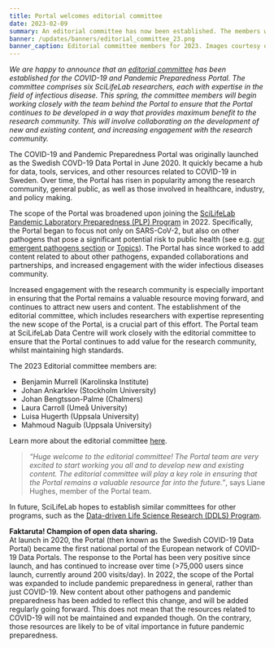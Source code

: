```yaml
---
title: Portal welcomes editorial committee
date: 2023-02-09
summary: An editorial committee has now been established. The members will work closely with us to maximise the value of the Portal for the research community. 
banner: /updates/banners/editorial_committee_23.png
banner_caption: Editorial committee members for 2023. Images courtesy of; Uppsala University (LH, MN), SciLifeLab (LC), Karolinska Instititet (BM), Stockholm University (JA) and Chalmers (JB-P).
---
```


*We are happy to announce that an [editorial committee](/about/editorial_committee/) has been established for the COVID-19 and Pandemic Preparedness Portal. The committee comprises six SciLifeLab researchers, each with expertise in the field of infectious disease. This spring, the committee members will begin working closely with the team behind the Portal to ensure that the Portal continues to be developed in a way that provides maximum benefit to the research community. This will involve collaborating on the development of new and existing content, and increasing engagement with the research community.*

The COVID-19 and Pandemic Preparedness Portal was originally launched as the Swedish COVD-19 Data Portal in June 2020. It quickly became a hub for data, tools, services, and other resources related to COVID-19 in Sweden. Over time, the Portal has risen in popularity among the research community, general public, as well as those involved in healthcare, industry, and policy making.

The scope of the Portal was broadened upon joining the [SciLifeLab Pandemic Laboratory Preparedness (PLP) Program](https://www.scilifelab.se/capabilities/pandemic-laboratory-preparedness/) in 2022. Specifically, the Portal began to focus not only on SARS-CoV-2, but also on other pathogens that pose a significant potential risk to public health (see e.g. [our emergent pathogens section](/pathogens/) or [Topics](/topics/)). The Portal has since worked to add content related to about other pathogens, expanded collaborations and partnerships, and increased engagement with the wider infectious diseases community.

Increased engagement with the research community is especially important in ensuring that the Portal remains a valuable resource moving forward, and continues to attract new users and content. The establishment of the editorial committee, which includes researchers with expertise representing the new scope of the Portal, is a crucial part of this effort. The Portal team at SciLifeLab Data Centre will work closely with the editorial committee to ensure that the Portal continues to add value for the research community, whilst maintaining high standards.

The 2023 Editorial committee members are:

- Benjamin Murrell (Karolinska Institute)
- Johan Ankarklev (Stockholm University)
- Johan Bengtsson-Palme (Chalmers)
- Laura Carroll (Umeå University)
- Luisa Hugerth (Uppsala University)
- Mahmoud Naguib (Uppsala University)

Learn more about the editorial committee [here](https://www.scilifelab.se/news/editorial-committee-formed-for-the-covid-19-and-pandemic-preparedness-data-portal/).

> *“Huge welcome to the editorial committee! The Portal team are very excited to start working you all and to develop new and existing content. The editorial committee will play a key role in ensuring that the Portal remains a valuable resource far into the future.”*, says Liane Hughes, member of the Portal team.

In future, SciLifeLab hopes to establish similar committees for other programs, such as the [Data-driven Life Science Research (DDLS) Program](https://www.scilifelab.se/data-driven/).

<div class="alert alert-info">
<span><b>Faktaruta! Champion of open data sharing.</b><br></span>
<span>At launch in 2020, the Portal (then known as the Swedish COVID-19 Data Portal) became the first national portal of the European network of COVID-19 Data Portals. The response to the Portal has been very positive since launch, and has continued to increase over time (>75,000 users since launch, currently around 200 visits/day). In 2022, the scope of the Portal was expanded to include pandemic preparedness in general, rather than just COVID-19. New content about other pathogens and pandemic preparedness has been added to reflect this change, and will be added regularly going forward. This does not mean that the resources related to COVID-19 will not be maintained and expanded though. On the contrary, those resources are likely to be of vital importance in future pandemic preparedness.</span>
</div>
